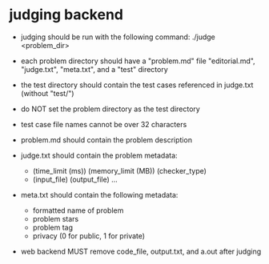 # judging backend

- judging should be run with the following command:
./judge <language> <problem_dir>
- each problem directory should have a "problem.md" file "editorial.md", "judge.txt", "meta.txt", and a "test" directory
- the test directory should contain the test cases referenced in judge.txt (without "test/")
- do NOT set the problem directory as the test directory
- test case file names cannot be over 32 characters
- problem.md should contain the problem description
- judge.txt should contain the problem metadata:
	- (time_limit (ms)) (memory_limit (MB)) (checker_type)
	- (input_file) (output_file)
	...
- meta.txt should contain the following metadata:
	- formatted name of problem
	- problem stars
	- problem tag
	- privacy (0 for public, 1 for private)

- web backend MUST remove code_file, output.txt, and a.out after judging